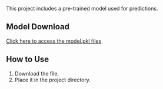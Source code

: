 This project includes a pre-trained model used for predictions.

## Model Download

[Click here to access the model.pkl files](https://drive.google.com/drive/folders/1I1I00sEVVtV_VybGvrnles6b9SqT7KV7?usp=sharing)

## How to Use

1. Download the file.
2. Place it in the project directory.
